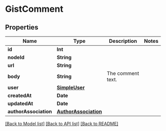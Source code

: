 # GistComment

## Properties
Name | Type | Description | Notes
------------ | ------------- | ------------- | -------------
**id** | **Int** |  | 
**nodeId** | **String** |  | 
**url** | **String** |  | 
**body** | **String** | The comment text. | 
**user** | [**SimpleUser**](SimpleUser.md) |  | 
**createdAt** | **Date** |  | 
**updatedAt** | **Date** |  | 
**authorAssociation** | [**AuthorAssociation**](AuthorAssociation.md) |  | 

[[Back to Model list]](../README.md#documentation-for-models) [[Back to API list]](../README.md#documentation-for-api-endpoints) [[Back to README]](../README.md)


